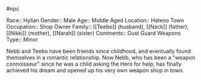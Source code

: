 #npc 

Race:: Hylian
Gender:: Male
Age:: Middle Aged
Location:: Hateno Town
Occupation:: Shop Owner
Family:: [[Teebo]] (husband), [[Nack]] (father), [[Nikki]] (mother), [[Narah]] (sister)
Comments:: Gust Guard Weapons
Type:: Minor

Nebb and Teebo have been friends since childhood, and eventually found themselves in a romantic relationship. Now Nebb, who has been a "weapon connoisseur" since he was a child asking the Hero for help, has finally achieved his dream and opened up his very own weapon shop in town.
